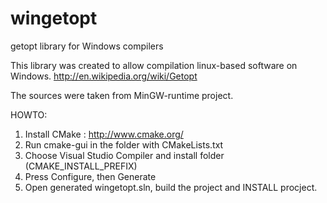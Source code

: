 wingetopt
=========

getopt library for Windows compilers


This library was created to allow compilation linux-based software on Windows.
http://en.wikipedia.org/wiki/Getopt

The sources were taken from MinGW-runtime project.

HOWTO:
1) Install CMake : http://www.cmake.org/
2) Run cmake-gui in the folder with CMakeLists.txt
3) Choose Visual Studio Compiler and install folder (CMAKE_INSTALL_PREFIX)
4) Press Configure, then Generate
5) Open generated wingetopt.sln, build the project and INSTALL procject.


